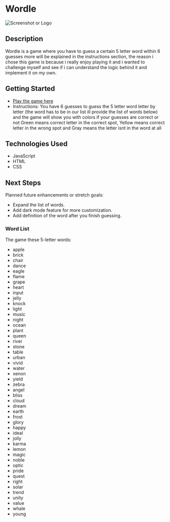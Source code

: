 # Wordle

![Screenshot or Logo](https://i.imgur.com/hBfdmvq.png)

## Description

Wordle is a game where you have to guess a certain 5 letter word within 6 guesses more will be explained in the instructions section, the reason i chose this game is because i really enjoy playing it and i wanted to challenge myself and see if i
can understand the logic behind it and implement it on my own.

## Getting Started

- [Play the game here](https://ahmedalmannaei.github.io/wordle/)
- Instructions: You have 6 guesses to guess the 5 letter word letter by letter (the word has to be in our list ill provide the list of words below) and the game will show you with colors if your guesses are correct or not Green means correct letter in the correct spot, Yellow means correct letter in the wrong spot and Gray means the letter isnt in the word at all

## Technologies Used

- JavaScript
- HTML
- CSS

## Next Steps

Planned future enhancements or stretch goals:

- Expand the list of words.
- Add dark mode feature for more customization.
- Add definition of the word after you finish guessing.

### Word List

The game these 5-letter words:

- apple
- brick
- chair
- dance
- eagle
- flame
- grape
- heart
- input
- jelly
- knock
- light
- music
- night
- ocean
- plant
- queen
- river
- stone
- table
- urban
- vivid
- water
- xenon
- yield
- zebra
- angel
- bliss
- cloud
- dream
- earth
- frost
- glory
- happy
- ideal
- jolly
- karma
- lemon
- magic
- noble
- optic
- pride
- quest
- right
- solar
- trend
- unity
- value
- whale
- young
